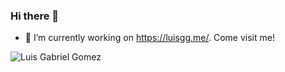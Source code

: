 ### Hi there 👋

- 🔭 I’m currently working on https://luisgg.me/. Come visit me!


![Luis Gabriel Gomez](https://github-readme-stats-zeta-jet.vercel.app/api?username=lggomez&show_icons=true&theme=radical)

